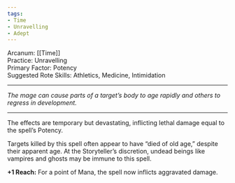 ```yaml
---
tags:
- Time
- Unravelling
- Adept
---
```


Arcanum: [[Time]]\
Practice: Unravelling\
Primary Factor: Potency\
Suggested Rote Skills: Athletics, Medicine, Intimidation

---

_The mage can cause parts of a target’s body to age rapidly and others to regress in development._

---

The effects are temporary but devastating, inflicting lethal damage equal to the spell’s Potency.

Targets killed by this spell often appear to have “died of old age,” despite their apparent age. At the Storyteller’s discretion, undead beings like vampires and ghosts may be immune to this spell.

**+1 Reach:** For a point of Mana, the spell now inflicts aggravated damage.